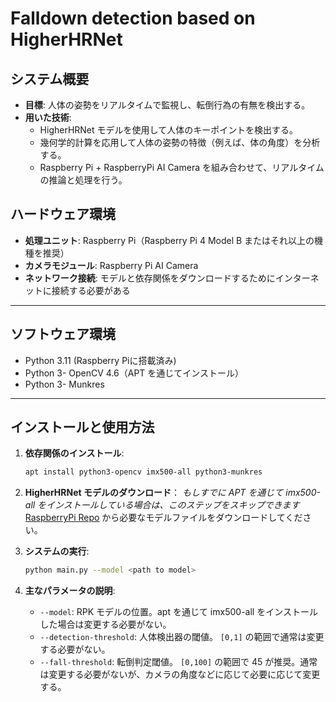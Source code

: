 # Falldown detection based on HigherHRNet

## システム概要

- **目標**: 人体の姿勢をリアルタイムで監視し、転倒行為の有無を検出する。
- **用いた技術**:
  - HigherHRNet モデルを使用して人体のキーポイントを検出する。
  - 幾何学的計算を応用して人体の姿勢の特徴（例えば、体の角度）を分析する。
  - Raspberry Pi + RaspberryPi AI Camera を組み合わせて、リアルタイムの推論と処理を行う。
 
## ハードウェア環境
- **処理ユニット**: Raspberry Pi（Raspberry Pi 4 Model B またはそれ以上の機種を推奨）
- **カメラモジュール**: Raspberry Pi AI Camera
- **ネットワーク接続**: モデルと依存関係をダウンロードするためにインターネットに接続する必要がある

---

## ソフトウェア環境
- Python 3.11 (Raspberry Piに搭載済み)
- Python 3- OpenCV 4.6（APT を通じてインストール）
- Python 3- Munkres

---

## インストールと使用方法

1. **依存関係のインストール**:
   ```bash
   apt install python3-opencv imx500-all python3-munkres
   ```

2. **HigherHRNet モデルのダウンロード**：
   *もしすでに APT を通じて imx500-all をインストールしている場合は、このステップをスキップできます*
   [RaspberryPi Repo](https://github.com/raspberrypi/imx500-models/raw/refs/heads/main/imx500_network_higherhrnet_coco.rpk) から必要なモデルファイルをダウンロードしてください。

3. **システムの実行**:
   ```bash
   python main.py --model <path to model> 
   ```

4. **主なパラメータの説明**:
   - `--model`: RPK モデルの位置。apt を通じて imx500-all をインストールした場合は変更する必要がない。
   - `--detection-threshold`: 人体検出器の閾値。 `[0,1]` の範囲で通常は変更する必要がない。
   - `--fall-threshold`: 転倒判定閾値。 `[0,100]` の範囲で 45 が推奨。通常は変更する必要がないが、カメラの角度などに応じて必要に応じて変更する。  
